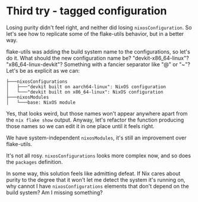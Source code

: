 # Third try - tagged configuration

Losing purity didn't feel right, and neither did losing `nixosConfiguration`.
So let's see how to replicate some of the flake-utils behavior, but in a better
way.

flake-utils was adding the build system name to the configurations, so let's do
it. What should the new configuration name be? "devkit-x86_64-linux"?
"x86_64-linux-devkit"? Something with a fancier separator like "@" or "~"?
Let's be as explicit as we can:

```
├───nixosConfigurations
│   ├───"devkit built on aarch64-linux": NixOS configuration
│   └───"devkit built on x86_64-linux": NixOS configuration
├───nixosModules
│   └───base: NixOS module
```

Yes, that looks weird, but those names won't appear anywhere apart from the
`nix flake show` output. Anyway, let's refactor the function producing those
names so we can edit it in one place until it feels right.

We have system-independent `nixosModules`, it's still an improvement over
flake-utils.

It's not all rosy. `nixosConfigurations` looks more complex now, and so does
the `packages` definition.

In some way, this solution feels like admitting defeat. If Nix cares about
purity to the degree that it won't let me detect the system it's running on,
why cannot I have `nixosConfigurations` elements that don't depend on the build
system? Am I missing something?
